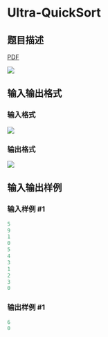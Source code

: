 # Ultra-QuickSort

## 题目描述

[problemUrl]: https://uva.onlinejudge.org/index.php?option=com_onlinejudge&Itemid=8&category=20&page=show_problem&problem=1751

[PDF](https://uva.onlinejudge.org/external/108/p10810.pdf)

![](https://cdn.luogu.com.cn/upload/vjudge_pic/UVA10810/751b373c4650fd9cb6ed8962c612343e8c3faf34.png)

## 输入输出格式

### 输入格式

![](https://cdn.luogu.com.cn/upload/vjudge_pic/UVA10810/bbac08e36c21bfb711cef255cbd33a4aba31f921.png)

### 输出格式

![](https://cdn.luogu.com.cn/upload/vjudge_pic/UVA10810/07aa3a0e09920ab537e7e75fdd2f783aadf38833.png)

## 输入输出样例

### 输入样例 #1

```cpp
5
9
1
0
5
4
3
1
2
3
0
```


### 输出样例 #1

```cpp
6
0
```


